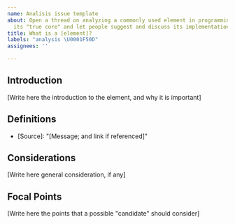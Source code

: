 ```yaml
---
name: Analisis issue template
about: Open a thread on analyzing a commonly used element in programming to understand
  its "true core" and let people suggest and discuss its implementation in super-minimal.
title: What is a [element]?
labels: "analysis \U0001F50D"
assignees: ''

---
```


## Introduction
[Write here the introduction to the element, and why it is important]

## Definitions
- [Source]: "[Message; and link if referenced]"

## Considerations
[Write here general consideration, if any]

## Focal Points
[Write here the points that a possible "candidate" should consider]
